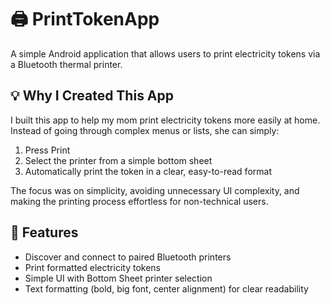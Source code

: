 # 🖨️ PrintTokenApp
A simple Android application that allows users to print electricity tokens via a Bluetooth thermal printer.

## 💡 Why I Created This App
I built this app to help my mom print electricity tokens more easily at home.
Instead of going through complex menus or lists, she can simply:
1. Press Print
2. Select the printer from a simple bottom sheet
3. Automatically print the token in a clear, easy-to-read format

The focus was on simplicity, avoiding unnecessary UI complexity, and making the printing process effortless for non-technical users.

## 🚀 Features
- Discover and connect to paired Bluetooth printers
- Print formatted electricity tokens
- Simple UI with Bottom Sheet printer selection
- Text formatting (bold, big font, center alignment) for clear readability